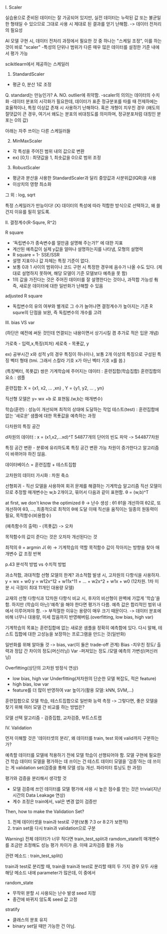 I. Scaler

실습용으로 준비된 데이터는 잘 가공되어 있지만, 실전 데이터는 누락된 값 또는 불균일한 형태일 수 있으므로 그대로 사용 시 제대로 된 결과를 얻기 난해함. -> 데이터 전처리의 필요성

AI 모델 구현 시, 데이터 전처리 과정에서 필요한 것 중 하나는 "스케일 조정",
이를 하는 것이 바로 "scaler"
-특성의 단위나 범위가 다른 매우 많은 데이터를 설정한 기준 내에서 평가 가능

scikitlearn에서 제공하는 스케일러

1. StandardScaler
- 평균 0, 분산 1로 조정

Q. standard는 만능인가? 
A.  NO. outlier에 취약함.
-scaler의 의의는 데이터의 수치화
-데이터 분포의 시각화가 필요한데, 데이터가 표준 정규분포를 따를 때 전제하에는 효율적이나,
특정 이상값 존재 시 사용하기 난해하다. 혹은 개형이 치우친 경우
(왜도의 절댓값이 큰 경우, 여기서 왜도는 분포의 비대칭도를 의미하며, 정규분포처럼 대칭인 분포는 0의 값)

아래는 자주 쓰이는 다른 스케일러들

2. MinMaxScaler
- 각 특성을 주어진 범위 내의 값으로 변환
- ex) [0,1] : 최댓값을 1, 최솟값을 0으로 범위 조정

3. RobustScaler
- 평균과 분산을 사용한 StandardScaler과 달리 중앙값과 사분위값(IQR)을 사용
- 이상치의 영향 최소화

그 외 : log, sqrt

특정 스케일러가 만능이다! (X)
데이터의 특성에 따라 적합한 방식으로 선택하고, 왜 쓸 건지 이유를 필히 알도록.


II. 결정계수(R-Squre, R^2)

R square
- '독립변수가 종속변수를 얼만큼 설명해 주는가?' 에 대한 지표
- 계산된 예측값이 실제 y값을 얼마나 설명하는지를 나타냄, 모형의 설명력 
-  R square = 1- SSE/SSR
- 설명 지표이나 값 자체는 특정 기준이 없다.
- 보통 0과 1 사이의 범위이나 코드 구현 시 특정한 경우에 음수가 나올 수도 있다.
(제대로 설명하지 못하며, 해당 모델이 기준 모델보다 예측을 못 함) 
- 1의 값을 가진다는 것은 주어진 데이터를 잘 설명한다는 것이나, 과적합 가능성 有
즉, 새로운 데이터에 대한 일반화가 난해할 수 있음

adjusted R square
- 독립변수의 유의 여부와 별개로 그 수가 늘어나면 결정계수가 높아지는 
기존 R squre의 단점을 보완, 즉 독립변수의 개수를 고려


III. bias  VS  var

(하단은 예전에 써둔 것인데 연결되는 내용이면서 상기시킬 겸 추가로 적은 입문 개념)

가로축 - 입력,x,특징(피처)
세로축 - 목푯값, y

ex) 공부시간 x와 성적 y의 경우 특징이 하나이나, 보통 2개 이상의 특징으로 구성된 특징 벡터 형태
(tmi. 그래서 스칼라 기호 x가 아닌 벡터 기호 x를 씀.)

(특징벡터, 목푯값) 쌍은 기계학습에 주어지는 데이터 : 훈련집합(학습집합)
훈련집합의 요소 : 샘플

훈련집합: X = {x1, x2, ... ,xn} , Y = {y1, y2, ... , yn}

직선형 모델은 y= wx +b 로 표현됨.(w,b는 매개변수)

학습(훈련) : 성능이 개선되며 최적의 상태에 도달하는 작업
테스트(test) : 훈련집합에 없는 '새로운' 샘플에 대한 목푯값을 예측하는 과정



다차원의 특징 공간

d차원의 데이터 : x = (x1,x2,...xd)^T
54877개의 단어의 빈도 파악 -> 544877차원

특징 공간 변환 - 분류에 유리하도록 특징 공간 변환 가능
차원이 증가한다고 알고리즘이 바뀌어야 하진 않음.

데이터베이스 = 훈련집합 + 테스트집합


고차원의 데이터 가시화 : 차원 축소

선형회귀 - 직선 모델을 사용하여 회귀 문제를 해결하는 기계학습 알고리즘 
직선 모델이므로 추정할 매개변수는 w,b 2개이고,  묶어서 다음과 같이 표현함.
θ = (w,b)^T

at first, we don't know the optimized θ -> 난수 생성 : θ1
 θ1을 개선하여  θ2로, 또 개선하여  θ3, ..., 최종적으로 최적의  θ에 도달
이때 직선을 움직이는 일종의 원동력이 필요, 목적함수(비용함수)

(예측함수의 출력) - (목푯값) -> 오차

목적함수의 값이 준다는 것은 오차자 개선된다는 것

최적의  θ = argmin J( θ) -> 기계학습의 역할
목적함수 값이 작아지는 방향을 찾아 매개변수 값 조정 반복

p.43 분석적 방법 vs 수치적 방법

과소적합, 과대적합
선형 모델의 한계? 과소적합 발생 시, 고차원의 다항식을 사용하자.
y = wx + w0
y = w12x^12 + w11x^11 + ... +  w2x^2 + w1x + w0 (12차원. 1차 미분 시 극점이 최대 11개인 대용량 모델)

 교재의 선형 다항식과 12차원 다항식 비교 시, 후자의 비선형이 완벽에 가깝게 '학습'을 함.
하지만 (학습이 아닌)'예측'을 해야 한다면 평가가 다름. 예측 값은 합리적인 범위 내에서 이루어져야 함.
-> 부적절한 이유는 용량이 매우 크기 때문이다.
-> 데이터 분포에 비해 너무나 대용량, 미세 잡음까지 반영해버림.(overfitting, low bias, high var)


기계학습의 목표는 훈련집합에 없는 새로운 샘플을 정확히 예측함에 있다.
다시 말해, 테스트 집합에 대한 고성능을 보장하는 프로그램을 만드는 것(일반화)

일반화를 위해 알아둘 것 -> bias, var(이 둘은 trade-off 관계)
Bias
-치우친 정도/ 출력과 정답 간 차이의 정도(머신러닝) 
Var
-퍼져있는 정도 /모델 예측의 가변성(머신러닝) 


Overfitting(상단의 고차원 방정식 연상)
- low bias, high var
Underfitting(저차원의 단순한 모델 복잡도, 적은 feature)
- high bias, low var
- feature를 더 많이 반영하여 var 높이기(활용 모델: kNN, SVM,...)


훈련집합으로 모델 학습, 테스트집합으로 일반화 능력 측정
-> 그렇다면, 좋은 모델을 찾기 위해 여러 모델 간 비교를 하는 방법은?

모델 선택 알고리즘 - 검증집합, 교차검증, 부트스트랩


IV. Validation

먼저 이해할 것은 '데이터셋의 분리', 왜 데이터를 train, test 외에 valid까지 구분하는가? 

예측할 데이터를 모델에 적용하기 전에 모델 학습이 선행되어야 함. 모델 구현에 필요한 건 학습 데이터
모델을 평가하는 데 쓰이는 건 테스트 데이터
모델을 '검증'하는 데 쓰이는 게 validation set(검증을 통해 모델 성능 개선. 파라미터 튜닝도 한 과정)

평가와 검증을 분리해서 생각할 것
- 모델 검증에 쓰인 데이터를 모델 평가에 사용 시 높은 점수를 얻는 것은 trivial(지난 시간의 Data Leakage 연상)
- 계수 조정은 train에서, val은 변경 없이 검증만

Then, how to make the Validation Set?
1. 전체 데이터셋을 train과 test로 구분(보통 7:3 or 8:2가 보편적)
2. train set을 다시 train과 validation으로 구분

Warning) 전체 데이터가 너무 적다면 train_test_split과 ramdom_state의 매개변수를 조금만 조정해도 성능 평가
차이가 큼. 이때 교차검증 활용 가능

관련 메소드 : train_test_split()

train과 test로 분리할 때, train을 train과 test로 분리할 때의 두 가지 경우 모두 사용
해당 메소드 내에 parameter가 많은데, 이 중에서

random_state
- 무작위 분할 시 사용되는 난수 발생 seed 지정
- 중간에 바뀌지 않도록 seed 값 고정

stratify
- 클래스의 분포 유지
- binary set일 때만 가능한 건 아님.
